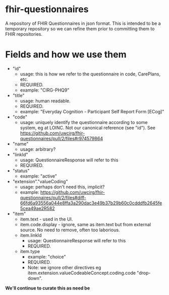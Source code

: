 # fhir-questionnaires
A repository of FHIR Questionnaires in json format. This is intended to be a temporary repository so we can refine them prior to committing them to FHIR repositories.

# Fields and how we use them
- "id"
   - usage: this is how we refer to the questionnaire in code, CarePlans, etc.
   - REQUIRED.
   - example: "CIRG-PHQ9"
- "title"
   - usage: human readable.
   - REQUIRED.
   - example: "Everyday Cognition - Participant Self Report Form [ECog]"
- "code"
   - usage: uniquely identify the questionnaire according to some system, eg at LOINC. Not our canonical reference (see "id"). See https://github.com/uwcirg/fhir-questionnaires/pull/2/files#r974579864
- "name"
   - usage: arbitrary?
- "linkId"
   - usage: QuestionnaireResponse will refer to this
   - REQUIRED.
- "status"
   - example: "active"
- "extension"."valueCoding"
   - usage: perhaps don't need this, implicit?
   - example: https://github.com/uwcirg/fhir-questionnaires/pull/2/files#diff-66fd6a93556a044e8ffa3a290dac3e49b37b29b60c0cdddfb2645fe5cea49ae2R582 
- "item"
  - item.text - used in the UI.
  - item.code.display - ignore, same as item.text but from external source. No need to remove, often too laborious.
  - item.linkId
     - usage: QuestionnaireResponse will refer to this
     - REQUIRED.
  - item.type
     - example: "choice"
     - REQUIRED.
     - Note: we ignore other directives eg item.extension.valueCodeableConcept.coding.code "drop-down".  

**We'll continue to curate this as need be**

